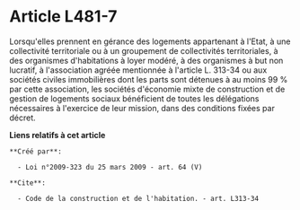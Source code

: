 # Article L481-7

Lorsqu'elles prennent en gérance des logements appartenant à l'Etat, à une collectivité territoriale ou à un groupement de
collectivités territoriales, à des organismes d'habitations à loyer modéré, à des organismes à but non lucratif, à
l'association agréée mentionnée à l'article L. 313-34 ou aux sociétés civiles immobilières dont les parts sont détenues à au
moins 99 % par cette association, les sociétés d'économie mixte de construction et de gestion de logements sociaux
bénéficient de toutes les délégations nécessaires à l'exercice de leur mission, dans des conditions fixées par décret.

**Liens relatifs à cet article**

	**Créé par**:

	  - Loi n°2009-323 du 25 mars 2009 - art. 64 (V)

	**Cite**:

	  - Code de la construction et de l'habitation. - art. L313-34
